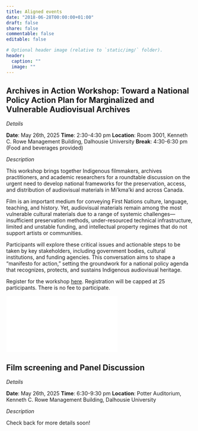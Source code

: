 ```yaml
---
title: Aligned events
date: "2018-06-28T00:00:00+01:00"
draft: false
share: false
commentable: false
editable: false

# Optional header image (relative to `static/img/` folder).
header:
  caption: ""
  image: ""
---
```

## Archives in Action Workshop: Toward a National Policy Action Plan for Marginalized and Vulnerable Audiovisual Archives


*Details*

<strong>Date</strong>: May 26th, 2025
<strong>Time</strong>: 2:30-4:30 pm 
<strong>Location</strong>: Room 3001, Kenneth C. Rowe Management Building, Dalhousie University
<strong>Break</strong>: 4:30-6:30 pm (Food and beverages provided)  

*Description*

This workshop brings together Indigenous filmmakers, archives practitioners, and academic researchers for a roundtable discussion on the urgent need to develop national frameworks for the preservation, access, and distribution of audiovisual materials in Mi’kma’ki and across Canada.

Film is an important medium for conveying First Nations culture, language, teaching, and history. Yet, audiovisual materials remain among the most vulnerable cultural materials due to a range of systemic challenges—insufficient preservation methods, under-resourced technical infrastructure, limited and unstable funding, and intellectual property regimes that do not support artists or communities.

Participants will explore these critical issues and actionable steps to be taken by key stakeholders, including government bodies, cultural institutions, and funding agencies. This conversation aims to shape a “manifesto for action,” setting the groundwork for a national policy agenda that recognizes, protects, and sustains Indigenous audiovisual heritage.

Register for the workshop [here](https://forms.office.com/r/sApW3zipCf). Registration will be capped at 25 participants. There is no fee to participate. 

![Picture of Workshop poster](/workshop.pdf)

## Film screening and Panel Discussion


*Details*

<strong>Date</strong>: May 26th, 2025
<strong>Time</strong>: 6:30-9:30 pm 
<strong>Location</strong>: Potter Auditorium, Kenneth C. Rowe Management Building, Dalhousie University

*Description*

Check back for more details soon!
